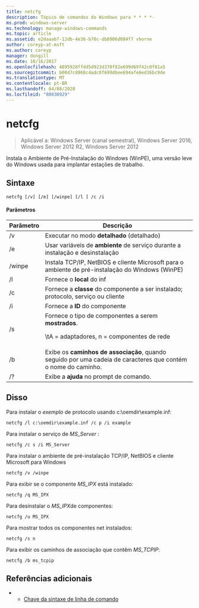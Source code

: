 ```yaml
---
title: netcfg
description: Tópico de comandos do Windows para * * * *-
ms.prod: windows-server
ms.technology: manage-windows-commands
ms.topic: article
ms.assetid: e2daaab7-12db-4e36-b70c-db8906d084f7 vhorne
author: coreyp-at-msft
ms.author: coreyp
manager: dongill
ms.date: 10/16/2017
ms.openlocfilehash: 4895928ffdd5d923d370f82e699d69f42c0f81a5
ms.sourcegitcommit: b00d7c8968c4adc8f699dbee694afe6ed36bc9de
ms.translationtype: MT
ms.contentlocale: pt-BR
ms.lasthandoff: 04/08/2020
ms.locfileid: "80838929"
---
```

# <a name="netcfg"></a>netcfg

>Aplicável a: Windows Server (canal semestral), Windows Server 2016, Windows Server 2012 R2, Windows Server 2012

Instala o Ambiente de Pré-Instalação do Windows (WinPE), uma versão leve do Windows usada para implantar estações de trabalho.
## <a name="syntax"></a>Sintaxe
```
netcfg [/v] [/e] [/winpe] [/l ] /c /i
```
#### <a name="parameters"></a>Parâmetros
|Parâmetro|Descrição|
|-------|--------|
|/v|Executar no modo **detalhado** (detalhado)|
|/e|Usar variáveis de **ambiente** de serviço durante a instalação e desinstalação|
|/winpe|Instala TCP/IP, NetBIOS e cliente Microsoft para o ambiente de pré-instalação do Windows (WinPE)|
|/l|Fornece o **local** do inf|
|/c|Fornece a **classe** do componente a ser instalado; protocolo, serviço ou cliente|
|/i|Fornece a **ID** do componente|
|/s|Fornece o tipo de componentes a serem **mostrados**.<p>\tA = adaptadores, n = componentes de rede|
|/b|Exibe os **caminhos de associação**, quando seguido por uma cadeia de caracteres que contém o nome do caminho.|
|/?|Exibe a **ajuda** no prompt de comando.|

## <a name="examples"></a><a name=BKMK_Examples></a>Disso

Para instalar o *exemplo* de protocolo usando c:\oemdir\example.inf:
```
netcfg /l c:\oemdir\example.inf /c p /i example
```
Para instalar o serviço de *MS_Server* :
```
netcfg /c s /i MS_Server
```
Para instalar o ambiente de pré-instalação TCP/IP, NetBIOS e cliente Microsoft para Windows
```
netcfg /v /winpe
```
Para exibir se o componente *MS_IPX* está instalado:
```
netcfg /q MS_IPX
```
Para desinstalar o *MS_IPX*de componentes:
```
netcfg /u MS_IPX
```
Para mostrar todos os componentes net instalados:
```
netcfg /s n
```
Para exibir os caminhos de associação que contêm *MS_TCPIP*:
```
netcfg /b ms_tcpip
```
## <a name="additional-references"></a>Referências adicionais
-   - [Chave da sintaxe de linha de comando](command-line-syntax-key.md)
